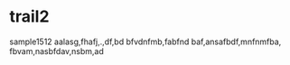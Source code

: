 # trail2

sample1512
aalasg,fhafj,.,df,bd
bfvdnfmb,fabfnd
baf,ansafbdf,mnfnmfba,
fbvam,nasbfdav,nsbm,ad
